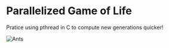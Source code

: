 # Parallelized Game of Life

Pratice using pthread in C to compute new generations quicker!

![Ants](https://raw.githubusercontent.com/FifthEpoch/portfolio/master/Algo.%20%26%20Data%20Struc./Parallel%20Computing/parallelized-game-of-life/gol.gif)

